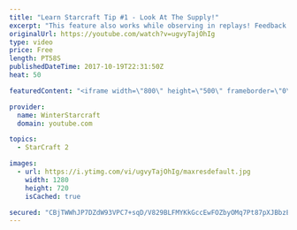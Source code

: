 ```yaml
---
title: "Learn Starcraft Tip #1 - Look At The Supply!"
excerpt: "This feature also works while observing in replays! Feedback and tip suggestions are appreciated :)"
originalUrl: https://youtube.com/watch?v=ugvyTajOhIg
type: video
price: Free
length: PT58S
publishedDateTime: 2017-10-19T22:31:50Z
heat: 50

featuredContent: "<iframe width=\"800\" height=\"500\" frameborder=\"0\" src=\"https://www.youtube.com/embed/ugvyTajOhIg\" allow=\"accelerometer; autoplay; encrypted-media; gyroscope; picture-in-picture\" allowfullscreen></iframe>"

provider:
  name: WinterStarcraft
  domain: youtube.com

topics:
  - StarCraft 2

images:
  - url: https://i.ytimg.com/vi/ugvyTajOhIg/maxresdefault.jpg
    width: 1280
    height: 720
    isCached: true

secured: "CBjTWWhJP7DZdW93VPC7+sqD/V829BLFMYKkGccEwFOZbyOMq7Pt87pXJBbzEhkfxhisr3Xpj6zFX5eYjzwqmW5sDyWflaFPdeWlUWuKBeQDPE1KhySfRTsT2i6Y2iOSOm2fOn6sJQrjbxT45jwTW5w4ESSE7q1L6eO8GG2NgKz2vN5Q7PYQxBRn1ZYS+E3bGWVqjIgPBBoBTxgNzBGVc7Aw9mBasuldp4e9njcK+av62dMOkMVdCiDY6nE/nu1xN63q1KbP4W+Gmo3MnHLOc6n8jTyD9lMLFX3yMS2miYYH2QWH+WdkPdeOdQfd3RiDD5qUUgJvP6srmaPU0WOc8sW0PO+85MgXZ4M2BoU6HTSBGMCBSj4HYzciScfTsV5wJW0nxYWwdnTWI8p8IN7cfqTpSzBuv5kT7Ho0u3Xzpr0=;vN07S3mregIMtHix/3tgxw=="
---
```


